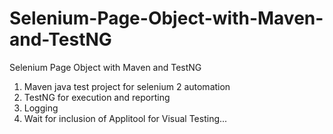 # Selenium-Page-Object-with-Maven-and-TestNG
Selenium Page Object with Maven and TestNG

1. Maven java test project for selenium 2 automation
2. TestNG for execution and reporting
3. Logging
4. Wait for inclusion of Applitool for Visual Testing...
